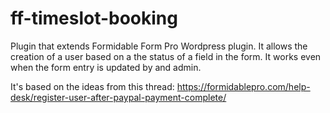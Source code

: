 # ff-timeslot-booking
Plugin that extends Formidable Form Pro Wordpress plugin.
It allows the creation of a user based on a the status of a field in the form.
It works even when the form entry is updated by and admin.

It's based on the ideas from this thread:
https://formidablepro.com/help-desk/register-user-after-paypal-payment-complete/
